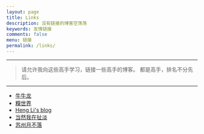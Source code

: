 ```yaml
---
layout: page
title: Links
description: 没有链接的博客空荡荡
keywords: 友情链接
comments: false
menu: 链接
permalink: /links/
---
```



***

> 请允许我向这些高手学习，链接一些高手的博客。
> 都是高手，排名不分先后。

***

* [牛牛龙](https://YulongNiu.github.io/)
* [糗世界](http://qiubio.com/)
* [Heng Li's blog](https://lh3.github.io/)
* [当然我在扯淡](http://www.yinwang.org/)
* [苏州月不落](https://godinlove.github.io/)
